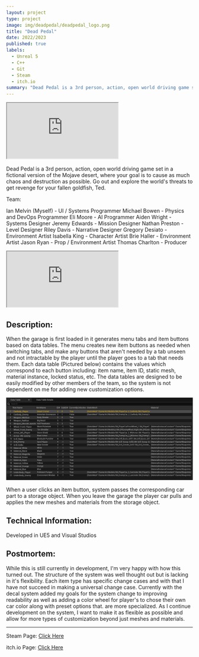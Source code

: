 ```yaml
---
layout: project
type: project
image: img/deadpedal/deadpedal_logo.png
title: "Dead Pedal"
date: 2022/2023
published: true
labels:
  - Unreal 5
  - C++
  - Git
  - Steam
  - itch.io
summary: "Dead Pedal is a 3rd person, action, open world driving game set in a fictional version of the Mojave desert."
---
```


<div class="ratio ratio-21x9">
  <iframe src="https://www.youtube.com/embed/hmdd7PEL4Rg" title="Dead Pedal Trailer" allowfullscreen></iframe>
</div>

<p class="pt-3 pb-1">Dead Pedal is a 3rd person, action, open world driving game set in a fictional version of the Mojave desert, where your goal is to cause as much chaos and destruction as possible. Go out and explore the world's threats to get revenge for your fallen goldfish, Ted. 

Team:

  Ian Melvin (Myself) - UI / Systems Programmer
  Michael Bowen - Physics and DevOps Programmer
  Eli Moore - AI Programmer
  Aiden Wright - Systems Designer
  Jeremy Edwards - Mission Designer
  Nathan Preston - Level Designer
  Riley Davis - Narrative Designer
  Gregory Desiato - Environment Artist
  Isabella King - Character Artist
  Brie Haller - Environment Artist
  Jason Ryan - Prop / Environment Artist
  Thomas Charlton - Producer
  
<div class="ratio ratio-21x9">
  <iframe src="https://www.youtube.com/embed/meNLQpxT9xs" title="Garage Video" allowfullscreen></iframe>
</div>

<h2>Description:</h2>

When the garage is first loaded in it generates menu tabs and item buttons based on data tables. The menu creates new item buttons as needed when switching tabs, and make any buttons that aren't needed by a tab unseen and not intractable by the player until the player goes to a tab that needs them. Each data table (Pictured below) contains the values which correspond to each button including: item name, item ID, static mesh, material instance, locked status, etc. The data tables are designed to be easily modified by other members of the team, so the system is not dependent on me for adding new customization options. 

 <div class="text-center">
   <img class="img-fluid" src="../img/deadpedal/dpDataTable.PNG" width="800px">
 </div>

When a user clicks an item button, system passes the corresponding car part to a storage object. When you leave the garage the player car pulls and applies the new meshes and materials from the storage object. 

<h2>Technical Information:</h2> 

Developed in UE5 and Visual Studios

<h2>Postmortem:</h2> 

While this is still currently in development, I'm very happy with how this turned out. The structure of the system was well thought out but is lacking in it's flexibility. Each item type has specific change cases and with that I have not succeed in making a universal change case. Currently with the decal system added my goals for the system change to improving readability as well as adding a color wheel for player's to chose their own car color along with preset options that. are more specialized. As I continue development on the system, I want to make it as flexible as possible and allow for more types of customization beyond just meshes and materials.

</p>

<hr class="my-4">

Steam Page: <a href="https://store.steampowered.com/app/2250160/Dead_Pedal/">Click Here</a>

itch.io Page: <a href="https://larnio.itch.io/dead-pedal">Click Here</a>
